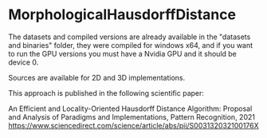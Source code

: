 # MorphologicalHausdorffDistance

The datasets and compiled versions are already available in the "datasets and binaries" folder, they were compiled for windows x64, and if you want to run the GPU versions you must have a Nvidia GPU and it should be device 0.

Sources are available for 2D and 3D implementations.

This approach is published in the following scientific paper:

An Efficient and Locality-Oriented Hausdorff Distance Algorithm: Proposal and Analysis of Paradigms and Implementations, Pattern Recognition, 2021
https://www.sciencedirect.com/science/article/abs/pii/S003132032100176X
